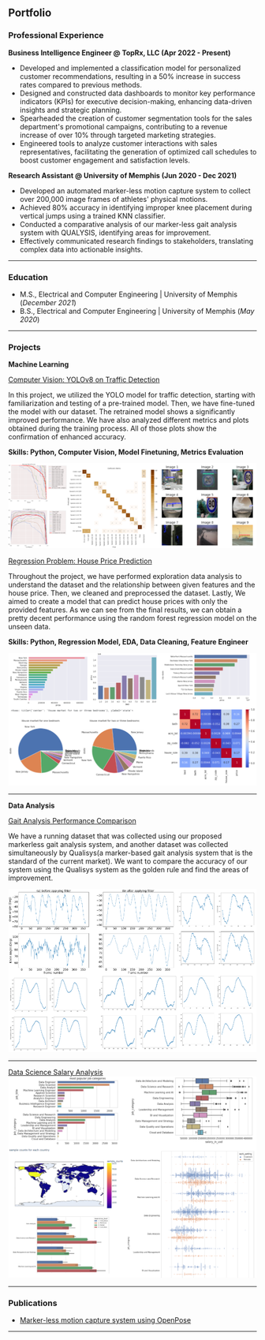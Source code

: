 ## Portfolio

### Professional Experience

**Business Intelligence Engineer @ TopRx, LLC (Apr 2022 - Present)**
-	Developed and implemented a classification model for personalized customer recommendations, resulting in a 50% increase in success rates compared to previous methods.
-	Designed and constructed data dashboards to monitor key performance indicators (KPIs) for executive decision-making, enhancing data-driven insights and strategic planning.
-	Spearheaded the creation of customer segmentation tools for the sales department's promotional campaigns, contributing to a revenue increase of over 10% through targeted marketing strategies. 
-	Engineered tools to analyze customer interactions with sales representatives, facilitating the generation of optimized call schedules to boost customer engagement and satisfaction levels.

**Research Assistant @ University of Memphis (Jun 2020 - Dec 2021)**
-	Developed an automated marker-less motion capture system to collect over 200,000 image frames of athletes' physical motions.
-	Achieved 80% accuracy in identifying improper knee placement during vertical jumps using a trained KNN classifier.
-	Conducted a comparative analysis of our marker-less gait analysis system with QUALYSIS, identifying areas for improvement.
-	Effectively communicated research findings to stakeholders, translating complex data into actionable insights.

---
### Education
					       		
- M.S., Electrical and Computer Engineering	| University of Memphis (_December 2021_)	 			        		
- B.S., Electrical and Computer Engineering	| University of Memphis (_May 2020_)

---
### Projects

**Machine Learning**

[Computer Vision: YOLOv8 on Traffic Detection](/machine_learning_p0)

In this project, we utilized the YOLO model for traffic detection, starting with familiarization and testing of a pre-trained model. Then, we have fine-tuned the model with our dataset. The retrained model shows a significantly improved performance. We have also analyzed different metrics and plots obtained during the training process. All of those plots show the confirmation of enhanced accuracy.

**Skills: Python, Computer Vision, Model Finetuning, Metrics Evaluation**

<img src="images/thumbnail_images/yolo_with_traffic_detection.png?raw=true"/>

[Regression Problem: House Price Prediction](/machine_learning_p1)

Throughout the project, we have performed exploration data analysis to understand the dataset and the relationship between given features and the house price. Then, we cleaned and preprocessed the dataset. Lastly, We aimed to create a model that can predict house prices with only the provided features. As we can see from the final results, we can obtain a pretty decent performance using the random forest regression model on the unseen data.

**Skills: Python, Regression Model, EDA, Data Cleaning, Feature Engineer**

<img src="images/thumbnail_images/house_price_prediction.png?raw=true"/>

---
**Data Analysis**

[Gait Analysis Performance Comparison](/data_analysis_p1)

We have a running dataset that was collected using our proposed markerless gait analysis system, and another dataset was collected simultaneously by Qualisys(a marker-based gait analysis system that is the standard of the current market). We want to compare the accuracy of our system using the Qualisys system as the golden rule and find the areas of improvement. 

<img src="images/thumbnail_images/running_analysis.png?raw=true"/>

---
[Data Science Salary Analysis](/data_analysis_p2)
<img src="images/thumbnail_images/data_science_salary_analysis.png?raw=true"/>

---

### Publications
- [Marker-less motion capture system using OpenPose](https://www.spiedigitallibrary.org/conference-proceedings-of-spie/12101/121010B/Marker-less-motion-capture-system-using-OpenPose/10.1117/12.2619059.short/)
  
---
